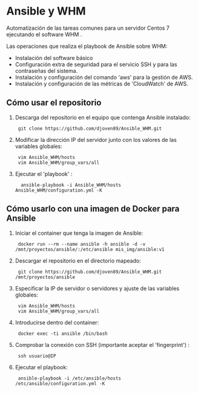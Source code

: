 # Ansible y WHM
Automatización de las tareas comunes para un servidor Centos 7 ejecutando el software WHM .

Las operaciones que realiza el playbook de Ansible sobre WHM:

* Instalación del software básico
* Configuración extra de seguridad para el servicio SSH y para las contraseñas del sistema.
* Instalación y configuración del comando 'aws' para la gestión de AWS.
* Instalación y configuración de las métricas de 'CloudWatch' de AWS.


## Cómo usar el repositorio

1. Descarga del repositorio en el equipo que contenga Ansible instalado:

		git clone https://github.com/djoven89/Ansible_WHM.git

2. Modificar la dirección IP del servidor junto con los valores de las variables globales:

		vim Ansible_WHM/hosts
		vim Ansible_WHM/group_vars/all

3. Ejecutar el 'playbook' :

		 ansible-playbook -i Ansible_WHM/hosts Ansible_WHM/configuration.yml -K


## Cómo usarlo con una imagen de Docker para Ansible

1. Iniciar el container que tenga la imagen de Ansible:

		docker run --rm --name ansible -h ansible -d -v /mnt/proyectos/ansible/:/etc/ansible mis_img/ansible:v1

2. Descargar el repositorio en el directorio mapeado:

		git clone https://github.com/djoven89/Ansible_WHM.git /mnt/proyectos/ansible

3. Especificar la IP de servidor o servidores y ajuste de las variables globales:

		vim Ansible_WHM/hosts
		vim Ansible_WHM/group_vars/all

4. Introducirse dentro del container:

		docker exec -ti ansible /bin/bash

5. Comprobar la conexión con SSH (importante aceptar el 'fingerprint') :

		ssh usuario@IP

6. Ejecutar el playbook:

		ansible-playbook -i /etc/ansible/hosts /etc/ansible/configuration.yml -K
